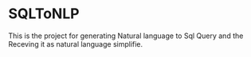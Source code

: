 # SQLToNLP
This is the project for generating Natural language to Sql Query and the Receving it as natural language simplifie.
